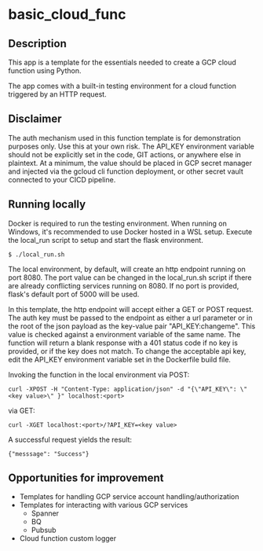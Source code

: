 # basic_cloud_func
## Description
This app is a template for the essentials needed to create a GCP cloud function using Python. 

The app comes with a built-in testing environment for a cloud function triggered by an HTTP request. 

## Disclaimer ##
The auth mechanism used in this function template is for demonstration purposes only. Use this at your own risk. The API_KEY environment variable should not be explicitly set in the code, GIT actions, or anywhere else in plaintext. At a minimum, the value should be placed in GCP secret manager and injected via the gcloud cli function deployment, or other secret vault connected to your CICD pipeline. 

## Running locally
Docker is required to run the testing environment. When running on Windows, it's recommended to use Docker hosted in a WSL setup. Execute the local_run script to setup and start the flask environment.

`$ ./local_run.sh`

The local environment, by default, will create an http endpoint running on port 8080. The port value can be changed in the local_run.sh script if there are already conflicting services running on 8080. If no port is provided, flask's default port of 5000 will be used. 

In this template, the http endpoint will accept either a GET or POST request. The auth key must be passed to the endpoint as either a url parameter or in the root of the json payload as the key-value pair "API_KEY:changeme". This value is checked against a environment variable of the same name. The function will return a blank response with a 401 status code if no key is provided, or if the key does not match. To change the acceptable api key, edit the API_KEY environment variable set in the Dockerfile build file. 

Invoking the function in the local environment via POST:

`curl -XPOST -H "Content-Type: application/json" -d "{\"API_KEY\": \"<key value>\" }" localhost:<port>`

via GET:

`curl -XGET localhost:<port>/?API_KEY=<key value>`

A successful request yields the result:

`{"messsage": "Success"}`

## Opportunities for improvement ###
- Templates for handling GCP service account handling/authorization
- Templates for interacting with various GCP services
  - Spanner
  - BQ
  - Pubsub
- Cloud function custom logger